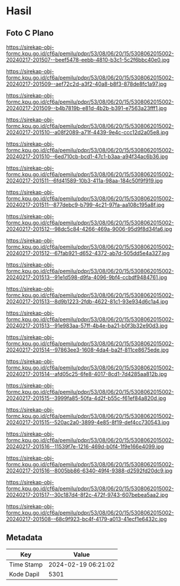 # Hasil

## Foto C Plano

https://sirekap-obj-formc.kpu.go.id/cf6a/pemilu/pdpr/53/08/06/20/15/5308062015002-20240217-201507--beef5478-eebb-4810-b3c1-5c2f6bbc40e0.jpg

https://sirekap-obj-formc.kpu.go.id/cf6a/pemilu/pdpr/53/08/06/20/15/5308062015002-20240217-201509--aef72c2d-a3f2-40a8-b8f3-878de8fc1a97.jpg

https://sirekap-obj-formc.kpu.go.id/cf6a/pemilu/pdpr/53/08/06/20/15/5308062015002-20240217-201509--b4b7819b-e81d-4b2b-b391-e7563a23fff1.jpg

https://sirekap-obj-formc.kpu.go.id/cf6a/pemilu/pdpr/53/08/06/20/15/5308062015002-20240217-201510--a08f2089-a71f-4439-9e4c-ccc12d2a05e8.jpg

https://sirekap-obj-formc.kpu.go.id/cf6a/pemilu/pdpr/53/08/06/20/15/5308062015002-20240217-201510--6ed710cb-bcd1-47c1-b3aa-a94f34ac6b36.jpg

https://sirekap-obj-formc.kpu.go.id/cf6a/pemilu/pdpr/53/08/06/20/15/5308062015002-20240217-201511--6fd41589-10b3-411a-98aa-184c50f9f919.jpg

https://sirekap-obj-formc.kpu.go.id/cf6a/pemilu/pdpr/53/08/06/20/15/5308062015002-20240217-201511--877debc9-b799-4c21-97fa-aa108c195a8f.jpg

https://sirekap-obj-formc.kpu.go.id/cf6a/pemilu/pdpr/53/08/06/20/15/5308062015002-20240217-201512--98dc5c84-4266-469a-9006-95d9f8d34fa6.jpg

https://sirekap-obj-formc.kpu.go.id/cf6a/pemilu/pdpr/53/08/06/20/15/5308062015002-20240217-201512--67fab921-d652-4372-ab7d-505dd5e4a327.jpg

https://sirekap-obj-formc.kpu.go.id/cf6a/pemilu/pdpr/53/08/06/20/15/5308062015002-20240217-201513--91e1d598-d9fa-4096-9bf4-ccbdf9484761.jpg

https://sirekap-obj-formc.kpu.go.id/cf6a/pemilu/pdpr/53/08/06/20/15/5308062015002-20240217-201513--8d9b1223-2fdb-4622-81c1-93e934d6c1a4.jpg

https://sirekap-obj-formc.kpu.go.id/cf6a/pemilu/pdpr/53/08/06/20/15/5308062015002-20240217-201513--91e983aa-57ff-4b4e-ba21-b0f3b32e90d3.jpg

https://sirekap-obj-formc.kpu.go.id/cf6a/pemilu/pdpr/53/08/06/20/15/5308062015002-20240217-201514--97863ee3-1608-4da4-ba2f-811ce8675ede.jpg

https://sirekap-obj-formc.kpu.go.id/cf6a/pemilu/pdpr/53/08/06/20/15/5308062015002-20240217-201514--afd05c25-6fe8-4017-8cd1-7d4285aa812b.jpg

https://sirekap-obj-formc.kpu.go.id/cf6a/pemilu/pdpr/53/08/06/20/15/5308062015002-20240217-201515--3999fa85-50fa-4d2f-b55c-f61ef84a820d.jpg

https://sirekap-obj-formc.kpu.go.id/cf6a/pemilu/pdpr/53/08/06/20/15/5308062015002-20240217-201515--520ac2a0-3899-4e85-8f19-def4cc730543.jpg

https://sirekap-obj-formc.kpu.go.id/cf6a/pemilu/pdpr/53/08/06/20/15/5308062015002-20240217-201516--11539f7e-1216-469d-b0f4-1f9e166e4099.jpg

https://sirekap-obj-formc.kpu.go.id/cf6a/pemilu/pdpr/53/08/06/20/15/5308062015002-20240217-201516--8005bb86-6340-49f4-9388-d2592fd20dc9.jpg

https://sirekap-obj-formc.kpu.go.id/cf6a/pemilu/pdpr/53/08/06/20/15/5308062015002-20240217-201517--30c187d4-8f2c-472f-9743-607bebea5aa2.jpg

https://sirekap-obj-formc.kpu.go.id/cf6a/pemilu/pdpr/53/08/06/20/15/5308062015002-20240217-201508--68c9f923-bc4f-4179-a013-41ecf1e6432c.jpg


## Metadata

| Key        | Value               |
| ---------- | ------------------- |
| Time Stamp | 2024-02-19 06:21:02 |
| Kode Dapil | 5301                |



